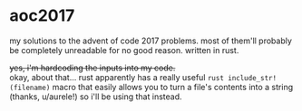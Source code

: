 # aoc2017
my solutions to the advent of code 2017 problems. most of them'll probably be completely unreadable for no good reason. written in rust. 

~~yes, i'm hardcoding the inputs into my code.~~  
okay, about that...
rust apparently has a really useful ```rust include_str!(filename)``` macro that easily allows you to turn a file's contents into a string (thanks, u/aurele!) so i'll be using that instead.
